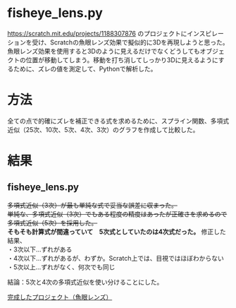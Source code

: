 # fisheye_lens.py
https://scratch.mit.edu/projects/1188307876 のプロジェクトにインスピレーションを受け、Scratchの魚眼レンズ効果で擬似的に3Dを再現しようと思った。
魚眼レンズ効果を使用すると3Dのように見えるだけでなくどうしてもオブジェクトの位置が移動してしまう。移動を打ち消してしっかり3Dに見えるようにするために、ズレの値を測定して、Pythonで解析した。

# 方法
全ての点で的確にズレを補正できる式を求めるために、スプライン関数、多項式近似（25次、10次、5次、4次、3次）のグラフを作成して比較した。

# 結果
## fisheye_lens.py  
~~多項式近似（3次）が最も単純な式で妥当な誤差に収まった。~~  
~~単純な、多項式近似（3次）でもある程度の精度はあったが正確さを求めるので多項式近似（5次）を採用した。~~  
**そもそも計算式が間違っていて　5次式としていたのは4次式だった。**
修正した結果、  
・3次以下...ずれがある  
・4次以下...ずれがあるが、わずか。Scratch上では、目視ではほぼわからない  
・5次以上...ずれがなく、何次でも同じ  

結論：5次と4次の多項式近似を使い分けることにした。

[完成したプロジェクト（魚眼レンズ）](https://scratch.mit.edu/projects/1191139490/)
